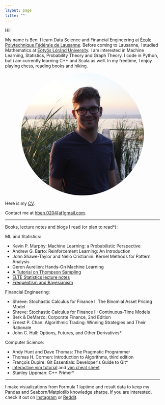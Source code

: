 ```yaml
---
layout: page
title: ""
---
```



Hi!

My name is Ben. I learn Data Science and Financial Engineering at [École Polytechnique Fédérale de Lausanne](https://www.epfl.ch/en/). Before coming to Lausanne, I studied Mathematics at [Eötvös Lóránd University](https://www.elte.hu/en/). I am interested in Machine Learning, Statistics, Probability Theory and Graph Theory. I code in Python, but i am currently learning C++ and Scala as well. In my freetime, I enjoy playing chess, reading books and hiking.

<center>
<style>.roundimg {border-radius: 50%;}</style>
<img src="profile_pic.jpg" alt="Avatar" width=400 class="roundimg">
</center>

Here is my <a href="./CV_2021_12.pdf" target="blank">CV</a>.

Contact me at <a href="mailto:hben.0204@gmail.com" target="_top">hben.0204[at]gmail.com</a>.

---

Books, lecture notes and blogs I read (or plan to read*):

ML and Statistics:
- Kevin P. Murphy: Machine Learning: a Probabilistic Perspective
- Andrew G. Barto: Reinforcement Learning: An Introduction
- John Shawe-Taylor and Nello Cristianini: Kernel Methods for Pattern Analysis
- Geron Aurelien: Hands-On Machine Learning
- [A Tutorial on Thompson Sampling](https://web.stanford.edu/~bvr/pubs/TS_Tutorial.pdf)
- [ELTE Statistics lecture notes](http://csvillo.web.elte.hu/mtval2/stat.pdf)
- [Frequentism and Bayesianism](http://jakevdp.github.io/blog/2014/03/11/frequentism-and-bayesianism-a-practical-intro/)

Financial Engineering:
- Shreve: Stochastic Calculus for Finance I: The Binomial Asset Pricing Model
- Shreve: Stochastic Calculus for Finance II: Continuous-Time Models
- Berk & DeMarzo: Corporate Finance, 2nd Edition 
- Ernest P. Chan: Algorithmic Trading: Winning Strategies and Their Rationale
- John C. Hull: Options, Futures, and Other Derivatives*

Computer Science:
- Andy Hunt and Dave Thomas: The Pragmatic Programmer
- Thomas H. Cormen: Introduction to Algorithms, third edition
- François Dupire: Git Essentials: Developer's Guide to Git*
- [interactive vim tutorial](https://www.openvim.com/sandbox.html) and [vim cheat sheet](https://vim.rtorr.com/)
- Stanley Lippman: C++ Primer*

---

I make visualizations from Formula 1 laptime and result data to keep my Pandas and Seaborn/Matplotlib knowledge sharpe. If you are interested, check it out on [Instagram](https://www.instagram.com/f1.plotted/) or [Reddit](https://www.reddit.com/user/hben0204). 

